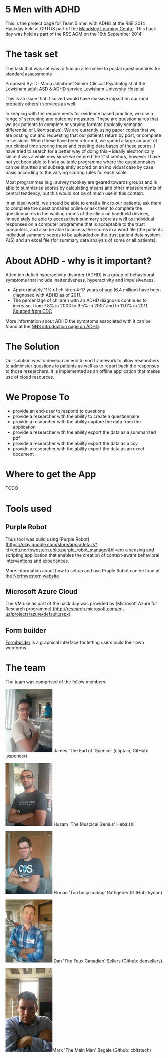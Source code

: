5 Men with ADHD
===========

This is the project page for Team 5 men with ADHD at the RSE 2014 Hackday held at ORTUS part of the [Maudsley Learning Centre](http://www.maudsleylearning.com/the-ortus/). This hack day was held as part of the RSE AGM on the 16th September 2014.

# The task set
The task that was set was to find an alternative to postal questionnaires for standard assessments

Proposed By: 
Dr Maria Jalmbrant
Senior Clinical Psychologist at the Lewisham adult ASD & ADHD service
Lewisham University Hospital

This is an issue that if solved would have massive impact on our (and probably others') services as well.

In keeping with the requirements for evidence based practice, we use a range of screening and outcome measures. These are questionnaires that we ask patients to complete or varying formats (typically semantic differential or Likert scales). We are currently using paper copies that we are posting out and requesting that our patients return by post, or complete in sessions. When these have been returned, we spend a large amount of our clinical time scoring these and creating data bases of these scores. 
I have tried to search for a better way of doing this – ideally electronically since it was a while now since we entered the 21st century, however I have not yet been able to find a suitable programme where the questionnaires can be inputted and subsequently scored on an individual case by case basis according to the varying scoring rules for each scale. 

Most programmes (e.g. survey monkey are geared towards groups and is able to summarise scores by calculating means and other measurements of central tendency, but this would not be of much use in this context. 

In an ideal world, we should be able to email a link to our patients, ask them to complete the questionnaires online or ask them to complete the questionnaires in the waiting rooms of the clinic on handheld devices, immediately be able to access their summary score as well as individual responses on a computer programme that is acceptable to the trust computers, and also be able to access the scores in a word file (the patients individual summary scores to be uploaded on the trust patient data system - PJS) and an excel file (for summary data analysis of some or all patients).


# About ADHD - why is it important?

Attention deficit hyperactivity disorder (ADHD) is a group of behavioural symptoms that include inattentiveness, hyperactivity and impulsiveness.

- Approximately 11% of children 4-17 years of age (6.4 million) have been diagnosed with ADHD as of 2011.
- The percentage of children with an ADHD diagnosis continues to increase, from 7.8% in 2003 to 9.5% in 2007 and to 11.0% in 2011.
[Sourced from CDC ](http://www.cdc.gov/ncbddd/adhd/data.html)

More information about ADHD the symptoms associated with it can be found at the [NHS introduction page on ADHD](http://www.nhs.uk/conditions/Attention-deficit-hyperactivity-disorder/Pages/Introduction.aspx).

# The Solution
Our solution was to develop an end to end framework to allow researchers to administer questions to patients as well as to report back the responses to those researchers. It is implemented as an offline application that makes use of cloud resources.

# We Propose To
- provide an end-user to respond to questions
- provide a researcher with the ability to create a questionnaire
- provide a researcher with the ability capture the data from the application
- provide a researcher with the ability export the data as a summarized pdf
- provide a researcher with the ability export the data as a csv
- provide a researcher with the ability export the data as an excel document

# Where to get the App

TODO

# Tools used
## Purple Robot
Thus tool was build using [Purple Robot] (https://play.google.com/store/apps/details?id=edu.northwestern.cbits.purple_robot_manager&hl=en) a sensing and scripting application that enables the creation of context-aware behavioral interventions and experiences.

More information about how to set up and use Pruple Robot can be foud at the [Northwestern website](http://tech.cbits.northwestern.edu/purplerobot/)

## Microsoft Azure Cloud
The VM use as part of the hack day was provided by [Microsoft Azure for Research programme] (http://research.microsoft.com/en-us/projects/azure/default.aspx).

## Form builder

[Formbuilder](https://github.com/dobtco/formbuilder) is a graphical interface for letting users build their own webforms.

# The team
The team was comprised of the follow members:

![](https://raw.githubusercontent.com/dansellars/adhd_web/master/pics/James-sm.jpg) James 'The Earl of' Spencer (captain, GitHub: jsspencer)

![](https://raw.githubusercontent.com/dansellars/adhd_web/master/pics/Husam-sm.jpg) Husam 'The Muscical Genius' Hebaishi

![](https://raw.githubusercontent.com/dansellars/adhd_web/master/pics/Florian-sm.jpg) Florian 'Too busy coding' Rathgeber (GitHub: kynan)

![](https://raw.githubusercontent.com/dansellars/adhd_web/master/pics/Dan-sm.jpg) Dan 'The Faux Canadian' Sellars (Github: dansellars)

![](https://raw.githubusercontent.com/dansellars/adhd_web/master/pics/Mark-sm.jpg)Mark 'The Main Man' Begale (Github: cbitstech)
